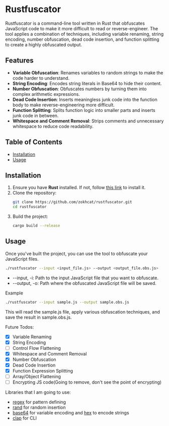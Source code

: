 # Rustfuscator

Rustfuscator is a command-line tool written in Rust that obfuscates JavaScript code to make it more difficult to read or reverse-engineer. The tool applies a combination of techniques, including variable renaming, string encoding, number obfuscation, dead code insertion, and function splitting to create a highly obfuscated output.

## Features

- **Variable Obfuscation**: Renames variables to random strings to make the code harder to understand.
- **String Encoding**: Encodes string literals in Base64 to hide their content.
- **Number Obfuscation**: Obfuscates numbers by turning them into complex arithmetic expressions.
- **Dead Code Insertion**: Inserts meaningless junk code into the function body to make reverse-engineering more difficult.
- **Function Splitting**: Splits function logic into smaller parts and inserts junk code in between.
- **Whitespace and Comment Removal**: Strips comments and unnecessary whitespace to reduce code readability.

## Table of Contents

- [Installation](#installation)
- [Usage](#usage)

## Installation

1. Ensure you have **Rust** installed. If not, follow [this link](https://www.rust-lang.org/tools/install) to install it.
2. Clone the repository:
   ```bash
   git clone https://github.com/zokhcat/rustfuscator.git
   cd rustfuscator
   ```
3. Build the project:
   ```bash
   cargo build --release
   ```

## Usage

Once you've built the project, you can use the tool to obfuscate your JavaScript files.

```bash
./rustfuscator --input <input_file.js> --output <output_file.obs.js>
```

- --input, -i: Path to the input JavaScript file that you want to obfuscate.
- --output, -o: Path where the obfuscated JavaScript file will be saved.

Example

```bash
./rustfuscator --input sample.js --output sample.obs.js
```

This will read the sample.js file, apply various obfuscation techniques, and save the result in sample.obs.js.

Future Todos:

- [x] Variable Renaming
- [x] String Encoding
- [ ] Control Flow Flattening
- [x] Whitespace and Comment Removal
- [x] Number Obfuscation
- [x] Dead Code Insertion
- [x] Function Expression Splitting
- [ ] Array/Object Flattening
- [ ] Encrypting JS code(Going to remove, don't see the point of encrypting)

Libraries that I am going to use:

- [regex](https://crates.io/crates/regex) for pattern defining
- [rand](https://crates.io/crates/rand) for random insertion
- [base64](https://crates.io/crates/base64) for variable encoding and [hex](https://crates.io/crates/hex) to encode strings
- [clap](https://crates.io/crates/clap) for CLI
